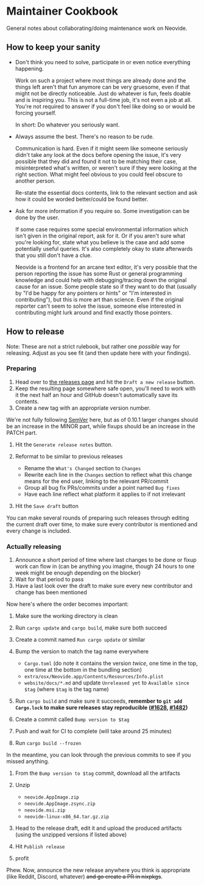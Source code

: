 # Maintainer Cookbook

General notes about collaborating/doing maintenance work on Neovide.

## How to keep your sanity

- Don't think you need to solve, participate in or even notice everything
    happening.

  Work on such a project where most things are already done and the things left
  aren't that fun anymore can be very gruesome, even if that might not be
  directly noticeable. Just do whatever is fun, feels doable and is inspiring
  you. This is not a full-time job, it's not even a job at all. You're not
  required to answer if you don't feel like doing so or would be forcing
  yourself.

  In short: Do whatever you seriously want.

- Always assume the best. There's no reason to be rude.

  Communication is hard. Even if it might seem like someone seriously didn't
  take any look at the docs before opening the issue, it's very possible that
  they did and found it not to be matching their case, misinterpreted what's
  written, or weren't sure if they were looking at the right section. What might
  feel obvious to you could feel obscure to another person.

  Re-state the essential docs contents, link to the relevant section and ask how
  it could be worded better/could be found better.

- Ask for more information if you require so. Some investigation can be done by
    the user.

  If some case requires some special environmental information which isn't given
  in the original report, ask for it. Or if you aren't sure what you're looking
  for, state what you believe is the case and add some potentially useful
  queries. It's also completely okay to state afterwards that you still don't
  have a clue.

  Neovide is a frontend for an arcane text editor, it's very possible that the
  person reporting the issue has some Rust or general programming knowledge and
  could help with debugging/tracing down the original cause for an issue. Some
  people state so if they want to do that (usually by "I'd be happy for any
  pointers or hints" or "I'm interested in contributing"), but this is more art
  than science. Even if the original reporter can't seem to solve the issue,
  someone else interested in contributing might lurk around and find exactly
  those pointers.

## How to release

Note: These are not a strict rulebook, but rather one _possible_ way for releasing. Adjust as you
see fit (and then update here with your findings).

### Preparing

1. Head over to [the releases page][releases-page] and hit the `Draft a new
    release` button.
2. Keep the resulting page somewhere safe open, you'll need to work with it the
    next half an hour and GitHub doesn't automatically save its contents.
3. Create a new tag with an appropriate version number.

  We're not fully following [SemVer][semver] here, but as of 0.10.1 larger
  changes should be an increase in the MINOR part, while fixups should be an
  increase in the PATCH part.

1. Hit the `Generate release notes` button.
2. Reformat to be similar to previous releases

    - Rename the `What's Changed` section to `Changes`
    - Rewrite each line in the `Changes` section to reflect what this change means
      for the end user, linking to the relevant PR/commit
    - Group all bug fix PRs/commits under a point named `Bug fixes`
    - Have each line reflect what platform it applies to if not irrelevant

3. Hit the `Save draft` button

You can make several rounds of preparing such releases through editing the
current draft over time, to make sure every contributor is mentioned and every
change is included.

[releases-page]: https://github.com/neovide/neovide/releases
[semver]: https://semver.org/

### Actually releasing

1. Announce a short period of time where last changes to be done or fixup work
    can flow in (can be anything you imagine, though 24 hours to one week might
    be enough depending on the blocker)
2. Wait for that period to pass
3. Have a last look over the draft to make sure every new contributor and change has
    been mentioned

Now here's where the order becomes important:

1. Make sure the working directory is clean
2. Run `cargo update` and `cargo build`, make sure both succeed
3. Create a commit named `Run cargo update` or similar
4. Bump the version to match the tag name everywhere

    - `Cargo.toml` (do note it contains the version _twice_, one time in the
        top, one time at the bottom in the bundling section)
    - `extra/osx/Neovide.app/Contents/Resources/Info.plist`
    - `website/docs/*.md` and update `Unreleased yet` to `Available since $tag`
      (where `$tag` is the tag name)

5. Run `cargo build` and make sure it succeeds, **remember to `git add
  Cargo.lock` to make sure releases stay reproducible
  ([#1628](https://github.com/neovide/neovide/issues/1628),
  [#1482](https://github.com/neovide/neovide/issues/1482))**
6. Create a commit called `Bump version to $tag`
7. Push and wait for CI to complete (will take around 25 minutes)
8. Run `cargo build --frozen`

In the meantime, you can look through the previous commits to see if you missed
anything.

1. From the `Bump version to $tag` commit, download all the artifacts
2. Unzip

    - `neovide.AppImage.zip`
    - `neovide.AppImage.zsync.zip`
    - `neovide.msi.zip`
    - `neovide-linux-x86_64.tar.gz.zip`

3. Head to the release draft, edit it and upload the produced artifacts (using
    the unzipped versions if listed above)
4. Hit `Publish release`
5. profit

Phew. Now, announce the new release anywhere you think is appropriate (like
Reddit, Discord, whatever) ~~and go create a PR in nixpkgs~~.
